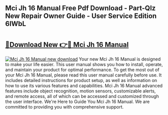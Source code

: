 ## Mci Jh 16 Manual Free Pdf Download - Part-Qlz New Repair Owner Guide - User Service Edition 6lWbL

# <h2><a href="http://bc3868.oget.top/?id=Mci+Jh+16+Manual">🔗Download New 👉🔴 Mci Jh 16 Manual</a></h2>

[![Mci Jh 16 Manual new download](https://i.imgur.com/5g1atiW.png)](http://bc3868.oget.top/?id=Mci+Jh+16+Manual)
Your new Mci Jh 16 Manual is designed to make your life easier. This user manual shows you how to install, operate, and maintain your product for optimal performance. To get the most out of your Mci Jh 16 Manual, please read this user manual carefully before use. It includes detailed instructions for product setup, as well as information on how to use its various features and capabilities. Mci Jh 16 Manual advanced features include object recognition, motion sensors, customizable alerts, and remote access, all of which can be accessed and customized through the user interface. We're Here to Guide You Mci Jh 16 Manual. We are committed to providing you with comprehensive support.

